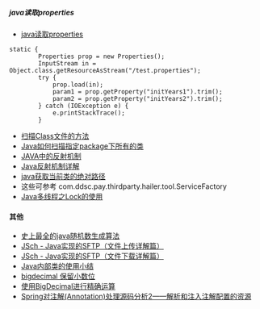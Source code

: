 
##### java读取properties
- [java读取properties](http://zheng0324jian.iteye.com/blog/1176932)
```
static {   
        Properties prop = new Properties();   
        InputStream in = Object.class.getResourceAsStream("/test.properties");   
        try {   
            prop.load(in);   
            param1 = prop.getProperty("initYears1").trim();   
            param2 = prop.getProperty("initYears2").trim();   
        } catch (IOException e) {   
            e.printStackTrace();   
        }   

```
- [扫描Class文件的方法](http://m310851010.iteye.com/blog/2034279)
- [Java如何扫描指定package下所有的类](http://blog.csdn.net/neosmith/article/details/43955963)
- [JAVA中的反射机制](http://blog.csdn.net/liujiahan629629/article/details/18013523)
- [Java反射机制详解](http://www.cnblogs.com/lzq198754/p/5780331.html)
- [java获取当前类的绝对路径](http://blog.csdn.net/dagouaofei/article/details/5588008)
- 这些可参考 com.ddsc.pay.thirdparty.hailer.tool.ServiceFactory
- [Java多线程之Lock的使用](http://blog.csdn.net/huang_xw/article/details/7090177)





#### 其他

- [ 史上最全的java随机数生成算法](http://blog.csdn.net/yaerfeng/article/details/18362623)
- [JSch - Java实现的SFTP（文件上传详解篇）](http://www.cnblogs.com/longyg/archive/2012/06/25/2556576.html)
- [JSch - Java实现的SFTP（文件下载详解篇）](http://www.cnblogs.com/longyg/archive/2012/06/25/2561332.html)
- [Java内部类的使用小结](http://android.blog.51cto.com/268543/384844/)
- [bigdecimal 保留小数位](http://www.cnblogs.com/liqforstudy/p/5652517.html)
- [使用BigDecimal进行精确运算](http://www.cnblogs.com/chenssy/archive/2012/09/09/2677279.html)
- [Spring对注解(Annotation)处理源码分析2——解析和注入注解配置的资源](http://blog.csdn.net/chjttony/article/details/6301591)